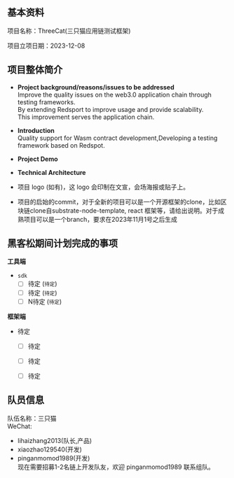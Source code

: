 ## 基本资料

项目名称：ThreeCat(三只猫应用链测试框架)

项目立项日期：2023-12-08

## 项目整体简介

- **Project background/reasons/issues to be addressed**  
  Improve the quality issues on the web3.0 application chain through testing frameworks.  
  By extending Redsport to improve usage and provide scalability.  
  This improvement serves the application chain.


- **Introduction**  
  Quality support for Wasm contract development,Developing a testing framework based on Redspot.


- **Project Demo**


- **Technical Architecture**


- 项目 logo (如有)，这 logo 会印制在文宣，会场海报或贴子上。


- 项目的启始的commit，对于全新的项目可以是一个开源框架的clone，比如区块链clone自substrate-node-template, react
框架等，请给出说明。对于成熟项目可以是一个branch，要求在2023年11月1号之后生成

## 黑客松期间计划完成的事项

**工具端**

- `sdk`
  - [ ] 待定 (`待定`)
  - [ ] 待定 (`待定`)
  - [ ] N待定 (`待定`)

**框架端**

- 待定
  - [ ] 待定
  - [ ] 待定
  - [ ] 待定

  
## 队员信息
队伍名称：三只猫  
WeChat:  
- lihaizhang2013(队长,产品)  
- xiaozhao129540(开发)  
- pinganmomod1989(开发)  
现在需要招募1-2名链上开发队友，欢迎 pinganmomod1989 联系组队。